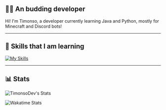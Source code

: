 ## 👨‍💻 An budding developer

Hi! I'm Timonso, a developer currently learning Java and Python, mostly for Minecraft and Discord bots!

---

## 🚀 Skills that I am learning
[![My Skills](https://skillicons.dev/icons?i=idea,github,java,python,gradle&perline=6)](https://skillicons.dev)

---

## 📊 Stats
![TimonsoDev's Stats](https://github-readme-stats.vercel.app/api?username=TimonsoDev&theme=dark&show_icons=true&hide_border=false&count_private=true)

![Wakatime Stats](https://github-readme-stats.vercel.app/api/wakatime?username=@Timonso&theme=tokyonight&layout=compact&langs_count=10&hide_title=true)



